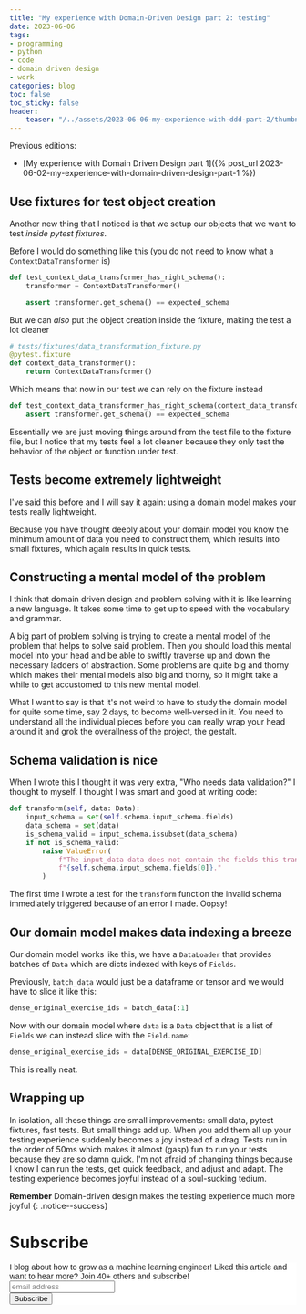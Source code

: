 ```yaml
---
title: "My experience with Domain-Driven Design part 2: testing"
date: 2023-06-06
tags:
- programming
- python
- code
- domain driven design
- work
categories: blog
toc: false
toc_sticky: false
header:
    teaser: "/../assets/2023-06-06-my-experience-with-ddd-part-2/thumbnail.png"
---
```




Previous editions:
* [My experience with Domain Driven Design part 1]({% post_url 2023-06-02-my-experience-with-domain-driven-design-part-1 %})

## Use fixtures for test object creation

Another new thing that I noticed is that we setup our objects that we want to test *inside pytest fixtures*. 

Before I would do something like this (you do not need to know what a `ContextDataTransformer` is)

```python
def test_context_data_transformer_has_right_schema():
    transformer = ContextDataTransformer()

    assert transformer.get_schema() == expected_schema
```

But we can *also* put the object creation inside the fixture, making the test a lot cleaner

```python
# tests/fixtures/data_transformation_fixture.py
@pytest.fixture
def context_data_transformer():
    return ContextDataTransformer()
``` 

Which means that now in our test we can rely on the fixture instead

```python
def test_context_data_transformer_has_right_schema(context_data_transformer):
    assert transformer.get_schema() == expected_schema
```

Essentially we are just moving things around from the test file to the fixture file, but I notice that my tests feel a lot cleaner because they only test the behavior of the object or function under test.

## Tests become extremely lightweight

I've said this before and I will say it again: using a domain model makes your tests really lightweight.

Because you have thought deeply about your domain model you know the minimum amount of data you need to construct them, which results into small fixtures, which again results in quick tests. 

## Constructing a mental model of the problem

I think that domain driven design and problem solving with it is like learning a new language. It takes some time to get up to speed with the vocabulary and grammar. 

A big part of problem solving is trying to create a mental model of the problem that helps to solve said problem. Then you should load this mental model into your head and be able to swiftly traverse up and down the necessary ladders of abstraction. Some problems are quite big and thorny which makes their mental models also big and thorny, so it might take a while to get accustomed to this new mental model. 

What I want to say is that it's not weird to have to study the domain model for quite some time, say 2 days, to become well-versed in it. You need to understand all the individual pieces before you can really wrap your head around it and grok the overallness of the project, the gestalt. 


## Schema validation is nice

When I wrote this I thought it was very extra, "Who needs data validation?" I
thought to myself. I thought I was smart and good at writing code:

```python
def transform(self, data: Data):
    input_schema = set(self.schema.input_schema.fields)
    data_schema = set(data)
    is_schema_valid = input_schema.issubset(data_schema)
    if not is_schema_valid:
        raise ValueError(
            f"The input_data data does not contain the fields this transformer supports:"
            f"{self.schema.input_schema.fields[0]}."
        )
```

The first time I wrote a test for the `transform` function the invalid schema
immediately triggered because of an error I made. Oopsy!


## Our domain model makes data indexing a breeze

Our domain model works like this, we have a `DataLoader` that provides batches of `Data` which are dicts indexed with keys of `Fields`. 

Previously, `batch_data` would just be a dataframe or tensor and we would have to slice it like this: 

```python
dense_original_exercise_ids = batch_data[:1]
```

Now with our domain model where `data` is a `Data` object that is a list of `Fields` we can instead slice with the `Field.name`: 

```python
dense_original_exercise_ids = data[DENSE_ORIGINAL_EXERCISE_ID]
```

This is really neat.

## Wrapping up 

In isolation, all these things are small improvements: small data, pytest fixtures, fast tests. But small things add up. When you add them all up your testing experience suddenly becomes a joy instead of a drag. Tests run in the order of 50ms which makes it almost (gasp) fun to run your tests because they are so damn quick. I'm not afraid of changing things because I know I can run the tests, get quick feedback, and adjust and adapt. The testing experience becomes joyful instead of a soul-sucking tedium. 

**Remember** Domain-driven design makes the testing experience much more joyful
{: .notice--success}


# Subscribe
<!-- Begin Mailchimp Signup Form -->
<link href="//cdn-images.mailchimp.com/embedcode/horizontal-slim-10_7.css" rel="stylesheet" type="text/css">
<style type="text/css">
#mc_embed_signup{background:#fff; clear:left; font:14px Helvetica,Arial,sans-serif; width:100%;}
/* Add your own Mailchimp form style overrides in your site stylesheet or in this style block.
    We recommend moving this block and the preceding CSS link to the HEAD of your HTML file. */
</style>
<div id="mc_embed_signup">
<form action="https://gmail.us3.list-manage.com/subscribe/post?u=92fe86c389878585bc87837e8&amp;id=50543deff9" method="post" id="mc-embedded-subscribe-form" name="mc-embedded-subscribe-form" class="validate" target="_blank" novalidate>
    <div id="mc_embed_signup_scroll">
<label for="mce-EMAIL">I blog about how to grow as a machine learning engineer! Liked this article and want to hear more? Join 40+ others and subscribe!</label>
<input type="email" value="" name="EMAIL" class="email" id="mce-EMAIL" placeholder="email address" required>
    <!-- real people should not fill this in and expect good things - do not remove this or risk form bot signups-->
    <div style="position: absolute; left: -5000px;" aria-hidden="true"><input type="text" name="b_92fe86c389878585bc87837e8_50543deff9" tabindex="-1" value=""></div>
    <div class="clear"><input type="submit" value="Subscribe" name="subscribe" id="mc-embedded-subscribe" class="button"></div>
    </div>
</form>
</div>
<!--End mc_embed_signup-->
    